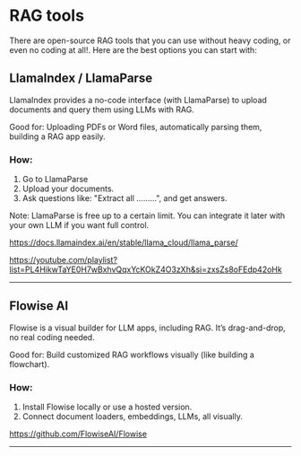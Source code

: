 # RAG tools 

There are open-source RAG tools that you can use without heavy coding, or even no coding at all!. Here are the best options you can start with:

## LlamaIndex / LlamaParse
LlamaIndex provides a no-code interface (with LlamaParse) to upload documents and query them using LLMs with RAG.

Good for: Uploading PDFs or Word files, automatically parsing them, building a RAG app easily.

### How:

1. Go to LlamaParse
2. Upload your documents.
3. Ask questions like: "Extract all .........", and get answers.

Note: LlamaParse is free up to a certain limit. You can integrate it later with your own LLM if you want full control.

https://docs.llamaindex.ai/en/stable/llama_cloud/llama_parse/

https://youtube.com/playlist?list=PL4HikwTaYE0H7wBxhvQqxYcKOkZ4O3zXh&si=zxsZs8oFEdp42oHk


--- 

## Flowise AI
Flowise is a visual builder for LLM apps, including RAG. It’s drag-and-drop, no real coding needed.

Good for: Build customized RAG workflows visually (like building a flowchart).

### How:
1. Install Flowise locally or use a hosted version.
2. Connect document loaders, embeddings, LLMs, all visually.

https://github.com/FlowiseAI/Flowise 

--- 




